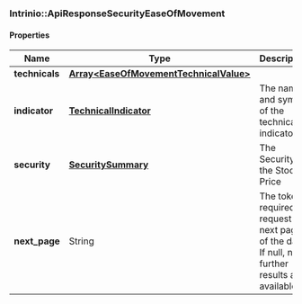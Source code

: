 

[//]: # (CLASS:Intrinio::ApiResponseSecurityEaseOfMovement)

[//]: # (KIND:object)

### Intrinio::ApiResponseSecurityEaseOfMovement

#### Properties

[//]: # (START_DEFINITION)

Name | Type | Description
------------ | ------------- | -------------
**technicals** | [**Array&lt;EaseOfMovementTechnicalValue&gt;**](EaseOfMovementTechnicalValue.md) |  &nbsp;
**indicator** | [**TechnicalIndicator**](TechnicalIndicator.md) | The name and symbol of the technical indicator &nbsp;
**security** | [**SecuritySummary**](SecuritySummary.md) | The Security of the Stock Price &nbsp;
**next_page** | String | The token required to request the next page of the data. If null, no further results are available. &nbsp;

[//]: # (END_DEFINITION)


[//]: # (CONTAINED_CLASS:Intrinio::EaseOfMovementTechnicalValue)


[//]: # (CONTAINED_CLASS:Intrinio::TechnicalIndicator)


[//]: # (CONTAINED_CLASS:Intrinio::SecuritySummary)



